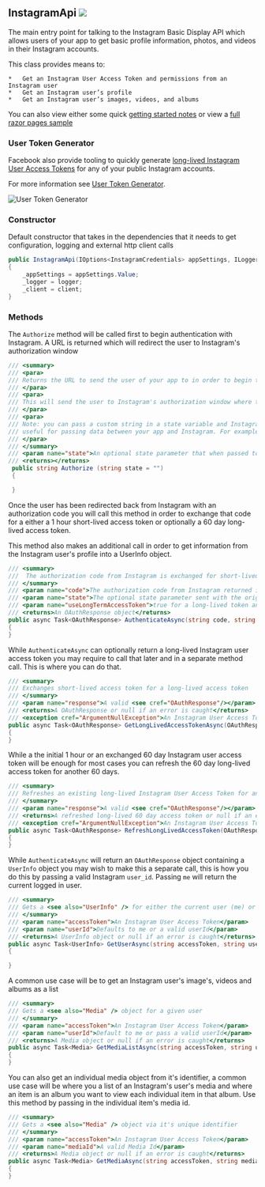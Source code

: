 ## InstagramApi ![](../docs/instagram-logo.png)

The main entry point for talking to the Instagram Basic Display API which allows users of your app to get basic profile information, photos, and videos in their Instagram accounts.

This class provides means to:

    *   Get an Instagram User Access Token and permissions from an Instagram user
    *   Get an Instagram user’s profile
    *   Get an Instagram user’s images, videos, and albums


You can also view either some quick [getting started notes](../readme.md#common-uses) or view a [full razor pages sample](../samples/Web/readme.md#razor-pages-example)


### User Token Generator

Facebook also provide tooling to quickly generate [long-lived Instagram User Access Tokens](https://developers.facebook.com/docs/instagram-basic-display-api/overview#instagram-user-access-tokens) for any of your public Instagram accounts.

For more information see [User Token Generator](facebook-and-instagram-setup.md#user-token-generator).

![User Token Generator](https://i.imgur.com/Ql7mrk0.png)

### Constructor

Default constructor that takes in the dependencies that it needs to get configuration, logging and external http client calls

```csharp
public InstagramApi(IOptions<InstagramCredentials> appSettings, ILogger<InstagramApi> logger, InstagramHttpClient client)
{
    _appSettings = appSettings.Value;
    _logger = logger;
    _client = client;
}
```

### Methods

The `Authorize` method will be called first to begin authentication with Instagram. A URL is returned which will redirect the user to Instagram's authorization window

```csharp
/// <summary>
/// <para>
/// Returns the URL to send the user of your app to in order to begin the OAuth dance in order to get an access token.
/// </para>
/// <para>
/// This will send the user to Instagram's authorization window where they will be told your app is requesting permissions you set when configuring your Instagram application at https://developers.facebook.com
/// </para>
/// <para>
/// Note: you can pass a custom string in a state variable and Instagram will return that variable in the callback. This is
/// useful for passing data between your app and Instagram. For example user-id's and such.
/// </para>
/// </summary>
/// <param name="state">An optional state parameter that when passed to Instagram will get returned in the callback</param>
/// <returns></returns>
 public string Authorize (string state = "")
 {

 }
```

Once the user has been redirected back from Instagram with an authorization code you will call this method in order to exchange that code for a either a 1 hour short-lived access token or optionally a 60 day long-lived access token.

This method also makes an additional call in order to get information from the Instagram user's profile into a UserInfo object.

```csharp
/// <summary>
///  The authorization code from Instagram is exchanged for short-lived Instagram User Access Token or if the <param name="useLongTermAccessToken"></param> boolean is set to true it is exchanged for a long-lived Instagram User Access Token.
/// </summary>
/// <param name="code">The authorization code from Instagram returned in the querystring</param>
/// <param name="state">The optional state parameter sent with the original request to Instagram</param>
/// <param name="useLongTermAccessToken">true for a long-lived token and false the default short-lived token.</param>
/// <returns>An OAuthResponse object</returns>
public async Task<OAuthResponse> AuthenticateAsync(string code, string state, bool useLongTermAccessToken = false)
{
}
```

While `AuthenticateAsync` can optionally return a long-lived Instagram user access token you may require to call that later and in a separate method call. This is where you can do that.

```csharp
/// <summary>
/// Exchanges short-lived access token for a long-lived access token
/// </summary>
/// <param name="response">A valid <see cref="OAuthResponse"/></param>
/// <returns>A OAuthResponse or null if an error is caught</returns>
/// <exception cref="ArgumentNullException">An Instagram User Access Token is needed</exception>
public async Task<OAuthResponse> GetLongLivedAccessTokenAsync(OAuthResponse response)
{
}
```

While a the initial 1 hour or an exchanged 60 day Instagram user access token will be enough for most cases you can refresh the 60 day long-lived access token for another 60 days.

```csharp
/// <summary>
/// Refreshes an existing long-lived Instagram User Access Token for another 60 day one.
/// </summary>
/// <param name="response">A valid <see cref="OAuthResponse"/></param>
/// <returns>A refreshed long-lived 60 day access token or null if an error is caught</returns>
/// <exception cref="ArgumentNullException">An Instagram User Access Token is needed</exception>
public async Task<OAuthResponse> RefreshLongLivedAccessToken(OAuthResponse response)
{
}
```

While `AuthenticateAsync` will return an `OAuthResponse` object containing a `UserInfo` object you may wish to make this a separate call, this is how you do this by passing a valid Instagram `user_id`. Passing `me` will return the current logged in user.

```csharp
/// <summary>
/// Gets a <see also="UserInfo" /> for either the current user (me) or the user specified with a userId
/// </summary>
/// <param name="accessToken">An Instagram User Access Token</param>
/// <param name="userId">Defaults to me or a valid userId</param>
/// <returns>A UserInfo object or null if an error is caught</returns>
public async Task<UserInfo> GetUserAsync(string accessToken, string userId = "me")
{

}
```

A common use case will be to get an Instagram user's image's, videos and albums as a list

```csharp
/// <summary>
/// Gets a <see also="Media" /> object for a given user
/// </summary>
/// <param name="accessToken">An Instagram User Access Token</param>
/// <param name="userId">Default to me or pass a valid userId</param>
/// <returns>A Media object or null if an error is caught</returns>
public async Task<Media> GetMediaListAsync(string accessToken, string userId)
{
}
```

You can also get an individual media object from it's identifier, a common use case will be where you a list of an Instagram's user's media and where an item is an album you want to view each individual item in that album. Use this method by passing in the individual item's media id.

```csharp
/// <summary>
/// Gets a <see also="Media" /> object via it's unique identifier
/// </summary>
/// <param name="accessToken">An Instagram User Access Token</param>
/// <param name="mediaId">A valid Media Id</param>
/// <returns>A Media object or null if an error is caught</returns>
public async Task<Media> GetMediaAsync(string accessToken, string mediaId)
{
}
```

